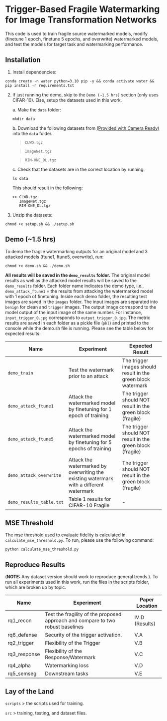 # Trigger-Based Fragile Watermarking for Image Transformation Networks
This code is used to train fragile source watermarked models, modify (finetune 1 epoch, finetune 5 epochs, and overwrite) watermarked models, and test the models for target task and watermarking performance.

## Installation
1. Install dependencies:

```
conda create -n water python=3.10 pip -y && conda activate water && pip install -r requirements.txt
```
2. If just running the demo, skip to the `Demo (~1.5 hrs)` section (only uses CIFAR-10). Else, setup the datasets used in this work.

    a. Make the `data` folder:
    ```
    mkdir data
    ```

    b. Download the following datasets from [(Provided with Camera Ready)]() into the `data` folder.

    > `CLWD.tgz`

    > `ImageNet.tgz`

    > `RIM-ONE_DL.tgz`

    c. Check that the datasets are in the correct location by running: 
    ```
    ls data
    ```
    This should result in the following:
    ```
    >> CLWD.tgz
       ImageNet.tgz
       RIM-ONE_DL.tgz
    ```

3. Unzip the datasets:
```
chmod +x setup.sh && ./setup.sh
```



## Demo (~1.5 hrs)
To demo the fragile watermarking outputs for an original model and 3 attacked models (ftune1, ftune5, overwrite), run: 

```
chmod +x demo.sh && ./demo.sh
```

**All results will be saved in the `demo_results` folder.** The original model results as well as the attacked model results will be saved to the `demo_results` folder. Each folder name indicates the demo type, i.e., `demo_attack_ftune1` = the results from attacking the watermarked model with 1 epoch of finetuning. Inside each demo folder, the resulting test images are saved in the `images` folder. The input images are separated into `benign` for clean and `trigger` images. The output image correspond to the model output of the input image of the same number. For instance, `input_trigger_0.jpg` corresponds to `output_trigger_0.jpg`. The metric results are saved in each folder as a pickle file (`pkl`) and printed to the console while the demo.sh file is running. Please see the table below for expected results:

|  Name      | Experiment                                | Expected Result |
|------------|-------------------------------------------|-------|
| `demo_train`  | Test the watermark prior to an attack | The trigger images should result in the green block watermark |
| `demo_attack_ftune1` | Attack the watermarked model by finetuning for 1 epoch of training | The trigger should NOT result in the green block (fragile) |
| `demo_attack_ftune5`  | Attack the watermarked model by finetuning for 5 epochs of training  | The trigger should NOT result in the green block (fragile)  |
| `demo_attack_overwrite` | Attack the watermarked by overwriting the existing watermark with a different watermark |The trigger should NOT result in the green block (fragile)  |
| `demo_results_table.txt` | Table 1 results for CIFAR-10 Fragile |  - |

## MSE Threshold
The mse threshold used to evaluate fidelity is calculated in `calculate_mse_threshold.py`. To run, please use the following command:

```
python calculate_mse_threshold.py
```

## Reproduce Results
(**NOTE:** Any dataset version should work to reproduce general trends.). To run all experiments used in this work, run the files in the scripts folder, which are broken up by topic.


|  Name       | Experiment                                | Paper Location |
|------------|-------------------------------------------|-----------------|
| rq1_recon  | Test the fragility of the proposed approach and compare to two robust baselines | IV.D (Results)|
| rq6_defense  | Security of the trigger activation. | V.A |
| rq2_trigger  | Flexibility of the Trigger | V.B |
| rq3_response  | Flexibility of the Response/Watermark  | V.C |
| rq4_alpha      | Watermarking loss     | V.D |
| rq5_semseg   | Downstream tasks   | V.E | 


## Lay of the Land
`scripts` > the scripts used for training.

`src` > training, testing, and dataset files.
